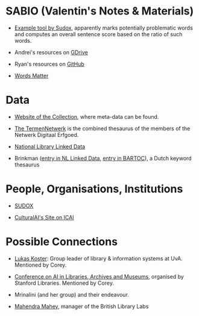 # SABIO (Valentin's Notes & Materials)


- [Example tool by Sudox](https://share.sudox.nl/words-matter/), apparently marks potentially problematic words and computes an overall sentence score based on the ratio of such words.  

- Andrei's resources on [GDrive](https://drive.google.com/drive/u/0/folders/1ncPfsOL_WmAUnGbEbqMMFAw1sF32gTLw)

- Ryan's resources on [GitHub](https://github.com/ryanbrate/phd_reading_list)

- [Words Matter](https://www.materialculture.nl/en/publications/words-matter)


# Data

- [Website of the Collection](https://collectie.wereldculturen.nl/#/query/eeb657d7-ec61-40d3-bd30-0cc3bdddb192), where meta-data can be found.

- [The TermenNetwerk](https://termennetwerk.netwerkdigitaalerfgoed.nl/) is the combined thesaurus of the members of the Netwerk Digitaal Erfgoed.

- [National Library Linked Data](http://data.bibliotheken.nl/)

- Brinkman ([entry in NL Linked Data](http://data.bibliotheken.nl/doc/dataset/brinkman), [entry in BARTOC](https://bartoc.org/en/node/18686)), a Dutch keyword thesaurus


# People, Organisations, Institutions


- [SUDOX](https://www.sudox.nl/)

- [CulturalAI's Site on ICAI](https://icai.ai/cultural-ai-lab/)


# Possible Connections

- [Lukas Koster](https://www.uva.nl/profiel/k/o/l.koster/l.koster.html): Group leader of library & information systems at UvA. Mentioned by Corey.

- [Conference on AI in Libraries, Archives and Museums](https://library.stanford.edu/projects/fantastic-futures), organised by Stanford Libraries. Mentioned by Corey.

- Mrinalini (and her group) and their endeavour.

- [Mahendra Mahey](https://www.bl.uk/people/experts/mahendra-mahey), manager of the British Library Labs


